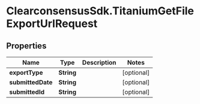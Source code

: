 # ClearconsensusSdk.TitaniumGetFileExportUrlRequest

## Properties

Name | Type | Description | Notes
------------ | ------------- | ------------- | -------------
**exportType** | **String** |  | [optional] 
**submittedDate** | **String** |  | [optional] 
**submittedId** | **String** |  | [optional] 



